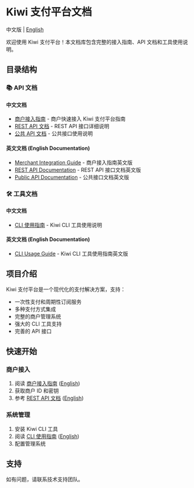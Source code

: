 # Kiwi 支付平台文档

中文版 | [English](./README.md)

欢迎使用 Kiwi 支付平台！本文档库包含完整的接入指南、API 文档和工具使用说明。

## 目录结构

### 📚 API 文档

#### 中文文档
- [商户接入指南](./api/MERCHANT_cn.md) - 商户快速接入 Kiwi 支付平台指南
- [REST API 文档](./api/REST_API_cn.md) - REST API 接口详细说明
- [公共 API 文档](./api/PUB_API_cn.md) - 公共接口使用说明

#### 英文文档 (English Documentation)
- [Merchant Integration Guide](./api/MERCHANT_en.md) - 商户接入指南英文版
- [REST API Documentation](./api/REST_API_en.md) - REST API 接口文档英文版
- [Public API Documentation](./api/PUB_API_en.md) - 公共接口文档英文版

### 🛠️ 工具文档

#### 中文文档
- [CLI 使用指南](./cli/CLI_cn.md) - Kiwi CLI 工具使用说明

#### 英文文档 (English Documentation)
- [CLI Usage Guide](./cli/CLI_en.md) - Kiwi CLI 工具使用指南英文版

## 项目介绍

Kiwi 支付平台是一个现代化的支付解决方案，支持：

- 一次性支付和周期性订阅服务
- 多种支付方式集成
- 完整的商户管理系统
- 强大的 CLI 工具支持
- 完善的 API 接口

## 快速开始

### 商户接入
1. 阅读 [商户接入指南](./api/MERCHANT_cn.md) ([English](./api/MERCHANT_en.md))
2. 获取商户 ID 和密钥
3. 参考 [REST API 文档](./api/REST_API_cn.md) ([English](./api/REST_API_en.md))

### 系统管理
1. 安装 Kiwi CLI 工具
2. 阅读 [CLI 使用指南](./cli/CLI_cn.md) ([English](./cli/CLI_en.md))
3. 配置管理系统

## 支持

如有问题，请联系技术支持团队。